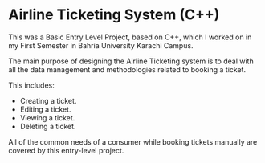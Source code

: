 
# Airline Ticketing System (C++)

This was a Basic Entry Level Project, based on C++, which I worked on in my First Semester in Bahria University Karachi Campus. 

The main purpose of designing the Airline Ticketing system is to deal with all the data management and methodologies related to booking a ticket. 

This includes: 

- Creating a ticket.
- Editing a ticket.
- Viewing a ticket.
- Deleting a ticket.

All of the common needs of a consumer while booking tickets manually are covered by this entry-level project.
 
 
